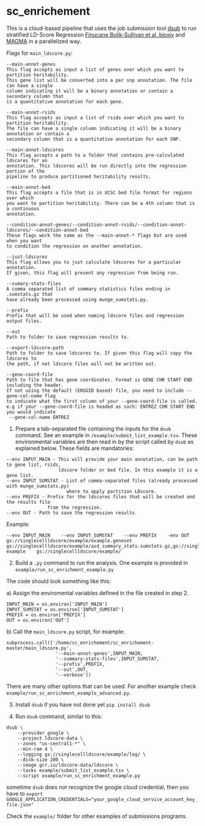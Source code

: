 # sc_enrichement

This is a cloud-based pipeline that uses the job submission tool [dsub](https://github.com/DataBiosphere/dsub) to run stratified LD-Score Regression [Finucane,Bulik-Sullivan et al. bioxiv](https://www.biorxiv.org/content/early/2015/01/23/014241) and [MAGMA](http://journals.plos.org/ploscompbiol/article?id=10.1371%2Fjournal.pcbi.1004219) in a parallelized way.

Flags for ```main_ldscore.py```:

```
--main-annot-genes 
This flag accepts as input a list of genes over which you want to partition heritability.
This gene list will be converted into a per snp annotation. The file can have a single 
column indicating it will be a binary annotation or contain a secondary column that 
is a quantitative annotation for each gene. 
```
```
--main-annot-rsids
This flag accepts as input a list of rsids over which you want to partition heritability.
The file can have a single column indicating it will be a binary annotation or contain a
secondary column that is a quantitative annotation for each SNP.
```
```
--main-annot-ldscores
This flag accepts a path to a folder that contains pre-calculated ldscores for an 
annotation. This ldscores will be run directly into the regression portion of the
pipeline to produce partitioned heritability results.
```
```
--main-annot-bed
This flag accepts a file that is in UCSC bed file format for regions over which 
you want to partition heritability. There can be a 4th column that is a continuous
annotation.
```
```
--condition-annot-genes/--condition-annot-rsids/--condition-annot-ldscores/--condition-annot-bed
These flags work the same as the --main-annot-* flags but are used when you want 
to condition the regression on another annotation.
```
```
--just-ldscores
This flag allows you to just calculate ldscores for a particular annotation. 
If given, this flag will prevent any regression from being run.
```
```
--sumary-stats-files
A comma separated list of summary statistics files ending in .sumstats.gz that 
have already been processed using munge_sumstats.py.
```
```
--prefix
Prefix that will be used when naming ldscore files and regression output files.
```
```
--out
Path to folder to save regression results to.
```
```
--export-ldscore-path
Path to folder to save ldscores to. If given this flag will copy the ldscores to 
the path, if not ldscore files will not be written out.
```
```
--gene-coord-file
Path to file that has gene coordinates. Format is GENE CHR START END including the header.
If not using the default (ENSGID based) file, you need to include --gene-col-name flag 
to indicate what the first column of your --gene-coord-file is called. 
e.g if your --gene-coord-file is headed as such: ENTREZ CHR START END you would indicate
 --gene-col-name ENTREZ
```


1. Prepare a tab-separated file containing the inputs for the `dsub` command. See an example in `/example/submit_list_example.tsv`. These environmental variables are then read in by the script called by `dsub` as explained below.
These fields are mandatories:
```
--env INPUT_MAIN - This will provide your main annotation, can be path to gene list, rsids,
                   ldscore folder or bed file. In this example it is a gene list.
--env INPUT_SUMSTAT - List of comma-separated files (already processed with munge_sumstats.py) 
                      where to apply partition LDscore.
--env PREFIX - Prefix for the ldscores files that will be created and the results file 
               from the regression.
--env OUT - Path to save the regression results
```

Example:
```
--env INPUT_MAIN    --env INPUT_SUMSTAT    --env PREFIX    -env OUT
gs://singlecellldscore/example/example.geneset    gs://singlecellldscore/example/asd_summary_stats.sumstats.gz,gs://singlecellldscore/example/scz_summary_stats.sumstats.gz    example    gs://singlecellldscore/example/    
```
2. Build a `.py` command to run the analysis. One example is provided in `example/run_sc_enrichment_example.py`

The code should look something like this:

  a) Assign the enviromental variables defined in the file created in step 2.

  ```
  INPUT_MAIN = os.environ['INPUT_MAIN']
  INPUT_SUMSTAT = os.environ['INPUT_SUMSTAT']
  PREFIX = os.environ['PREFIX']
  OUT = os.environ['OUT']
  ```
  b) Call the `main_ldscore.py` script, for example:
  ```
  subprocess.call(['/home/sc_enrichement/sc_enrichement-master/main_ldscore.py',
                    '--main-annot-genes',INPUT_MAIN,
                    '--summary-stats-files',INPUT_SUMSTAT,
                    '--prefix',PREFIX,
                    '--out',OUT,
                    '--verbose'])
  ```

There are many other options that can be used. For another example check `example/run_sc_enrichment_example_advanced.py`.


3. Install `dsub` if you have not done yet
```pip install dsub```

4. Run `dsub` command, similar to this:

```
dsub \
	--provider google \
	--project ldscore-data \
	--zones "us-central1-*" \
	--min-ram 4 \
	--logging gs://singlecellldscore/example/log/ \
	--disk-size 200 \
	--image gcr.io/ldscore-data/ldscore \
	--tasks example/submit_list_example.tsv \
	--script example/run_sc_enrichment_example.py
```

sometime `dsub` does not recognize the google cloud credential, then you have to `export GOOGLE_APPLICATION_CREDENTIALS="your_google_cloud_service_account_key_file.json"`

Check the `example/` folder for other examples of submissions programs. 
